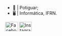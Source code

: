 - 🌵 | Potiguar;
- 🖥️ | Informática, IFRN.

<a href = "https://www.facebook.com/profile.php?id=100008121224878" target="_blank"><img align="center" alt = "Facebook" height = "30" width = "40" src = "https://simpleicons.org/icons/facebook.svg"></img></a>
<a href = "https://www.instagram.com/_isadorakaline/" target="_blank"><img align="center" alt = "Instagram" height = "30" width = "40" src = "https://simpleicons.org/icons/instagram.svg"></img></a>
